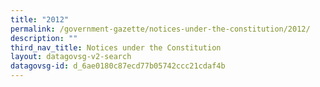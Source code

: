 ```yaml
---
title: "2012"
permalink: /government-gazette/notices-under-the-constitution/2012/
description: ""
third_nav_title: Notices under the Constitution
layout: datagovsg-v2-search
datagovsg-id: d_6ae0180c87ecd77b05742ccc21cdaf4b
---
```

